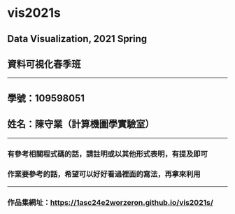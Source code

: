 # vis2021s
## Data Visualization, 2021 Spring
## 資料可視化春季班
---
## 學號：109598051
## 姓名：陳守業（計算機圖學實驗室）
---
### 有參考相關程式碼的話，請註明或以其他形式表明，有提及即可
### 作業要參考的話，希望可以好好看過裡面的寫法，再拿來利用
---
### 作品集網址：https://1asc24e2worzeron.github.io/vis2021s/
